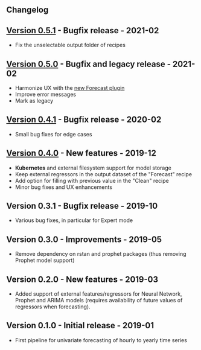 
## Changelog

## [Version 0.5.1](https://github.com/dataiku/dss-plugin-timeseries-forecast-legacy/releases/tag/v0.5.2) - Bugfix release - 2021-02

- Fix the unselectable output folder of recipes

## [Version 0.5.0](https://github.com/dataiku/dss-plugin-timeseries-forecast-legacy/releases/tag/v0.5.0) - Bugfix and legacy release - 2021-02

- Harmonize UX with the [new Forecast plugin](https://www.dataiku.com/product/plugins/timeseries-forecast/)
- Improve error messages
- Mark as legacy

## [Version 0.4.1](https://github.com/dataiku/dss-plugin-timeseries-forecast-legacy/releases/tag/v0.4.1) - Bugfix release - 2020-02

- Small bug fixes for edge cases

## [Version 0.4.0](https://github.com/dataiku/dss-plugin-timeseries-forecast-legacy/releases/tag/v0.4.0) - New features - 2019-12

- **Kubernetes** and external filesystem support for model storage
- Keep external regressors in the output dataset of the "Forecast" recipe
- Add option for filling with previous value in the "Clean" recipe
- Minor bug fixes and UX enhancements

## Version 0.3.1 - Bugfix release - 2019-10

- Various bug fixes, in particular for Expert mode

## Version 0.3.0 - Improvements - 2019-05

- Remove dependency on rstan and prophet packages (thus removing Prophet model support)

## Version 0.2.0 - New features - 2019-03

- Added support of external features/regressors for Neural Network, Prophet and ARIMA models (requires availability of future values of regressors when forecasting).

## Version 0.1.0 - Initial release - 2019-01

- First pipeline for univariate forecasting of hourly to yearly time series

